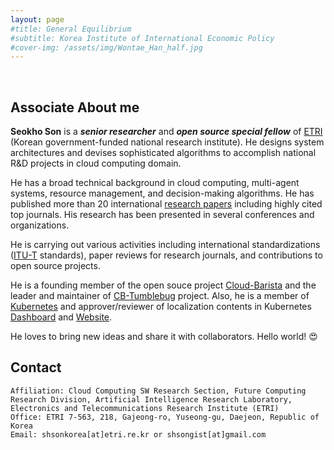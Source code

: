 ```yaml
---
layout: page
#title: General Equilibrium
#subtitle: Korea Institute of International Economic Policy
#cover-img: /assets/img/Wontae_Han_half.jpg
---
```


<br/>

## Associate About me

**Seokho Son** is a **_senior researcher_** and **_open source special fellow_** of [ETRI](https://www.etri.re.kr/kor/main/main.etri) (Korean government-funded national research institute). He designs system architectures and devises sophisticated algorithms to accomplish national R&D projects in cloud computing domain.

He has a broad technical background in cloud computing, multi-agent systems, resource management, and decision-making algorithms. He has published more than 20 international [research papers](https://scholar.google.com/citations?user=seokhoson) including highly cited top journals. His research has been presented in several conferences and organizations.

He is carrying out various activities including international standardizations ([ITU-T](https://www.itu.int/en/ITU-T/about/Pages/default.aspx) standards), paper reviews for research journals, and contributions to open source projects.

He is a founding member of the open souce project [Cloud-Barista](https://github.com/cloud-barista) and the leader and maintainer of [CB-Tumblebug](https://github.com/cloud-barista/cb-tumblebug) project.
Also, he is a member of [Kubernetes](https://kubernetes.io/) and approver/reviewer of localization contents in Kubernetes [Dashboard](https://github.com/kubernetes/dashboard) and [Website](https://github.com/kubernetes/website).

He loves to bring new ideas and share it with collaborators. Hello world! &#128525;

## Contact

```
Affiliation: Cloud Computing SW Research Section, Future Computing Research Division, Artificial Intelligence Research Laboratory, Electronics and Telecommunications Research Institute (ETRI)
Office: ETRI 7-563, 218, Gajeong-ro, Yuseong-gu, Daejeon, Republic of Korea
Email: shsonkorea[at]etri.re.kr or shsongist[at]gmail.com
```
